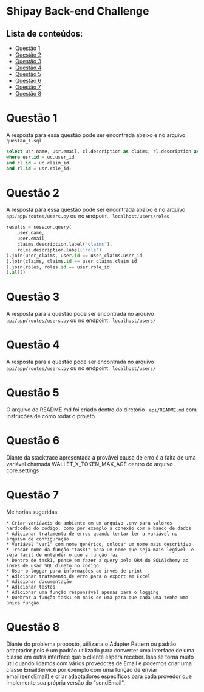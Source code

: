 
# Shipay Back-end Challenge


## Lista de conteúdos:

- [Questão 1](#questão-1)
- [Questão 2](#questão-2)
- [Questão 3](#questão-3)
- [Questão 4](#questão-4)
- [Questão 5](#questão-5)
- [Questão 6](#questão-6)
- [Questão 7](#questão-7)
- [Questão 8](#questão-8)

# Questão 1
A resposta para essa questão pode ser encontrada abaixo e no arquivo ```questao_1.sql```
```SQL
select usr.name, usr.email, cl.description as claims, rl.description as role from users usr, claims cl, roles rl, user_claims uc
where usr.id = uc.user_id 
and cl.id = uc.claim_id
and rl.id = usr.role_id;
```
# Questão 2
A resposta para essa questão pode ser encontrada abaixo e no arquivo ```api/app/routes/users.py``` ou no endpoint ``` localhost/users/roles```

```python
results = session.query(
    user.name,
    user.email,
    claims.description.label('claims'),
    roles.description.label('role')
).join(user_claims, user.id == user_claims.user_id
).join(claims, claims.id == user_claims.claim_id
).join(roles, roles.id == user.role_id
).all()
```

# Questão 3
A resposta para a questão pode ser encontrada no arquivo ```api/app/routes/users.py``` ou no endpoint ``` localhost/users/```
# Questão 4
A resposta para a questão pode ser encontrada no arquivo ```api/app/routes/users.py``` ou no endpoint ``` localhost/users/```
# Questão 5
O arquivo de README.md foi criado dentro do diretório ``` api/README.md``` com instruções de como rodar o projeto.
# Questão 6
Diante da stacktrace apresentada a provável causa de erro é a falta de uma variável chamada WALLET_X_TOKEN_MAX_AGE dentro do arquivo core.settings
# Questão 7

Melhorias sugeridas:
 
    * Criar variáveis de ambiente em um arquivo .env para valores hardcoded do código, como por exemplo a conexão com o banco de dados
    * Adicionar tratamento de erros quando tentar ler a variável no arquivo de configuração
    * Variável "var1" com nome genérico, colocar um nome mais descritivo
    * Trocar nome da função "task1" para um nome que seja mais legível  e seja fácil de entender o que a função faz
    * Dentro de task1, pense em fazer a query pela ORM do SQLAlchemy ao invés de usar SQL direto no código
    * Usar o logger para informações ao invés de print
    * Adicionar tratamento de erro para o export em Excel 
    * Adicionar documentação 
    * Adicionar testes 
    * Adicionar uma função responsável apenas para o logging
    * Quebrar a função task1 em mais de uma para que cada uma tenha uma única função 

# Questão 8
Diante do problema proposto, utilizaria o Adapter Pattern ou padrão adaptador pois é um padrão utilizado para converter uma interface de uma classe em outra interface que o cliente espera receber.
Isso se torna muito útil quando lidamos com vários provedores de Email e podemos criar uma classe EmailService por exemplo com uma função de enviar email(sendEmail) e criar adaptadores específicos para cada provedor que implemente sua própria versão do "sendEmail".

